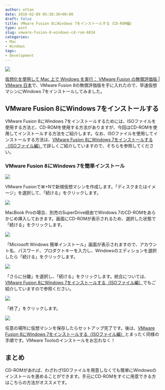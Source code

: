 ```yaml
---
author: ottan
date: 2016-02-09 05:50:36+00:00
draft: false
title: VMware Fusion 8にWindows 7をインストールする（CD-ROM編）
type: post
slug: vmware-fusion-8-windows-cd-rom-6834
categories:
- Mac
- Windows
tags:
- Development
---
```


![](/uploads/2016/02/160208-56b83e38d131f-1.jpg)






[仮想化を使用して Mac 上で Windows を実行： VMware Fusion の無償評価版 | VMware 日本](https://www.vmware.com/jp/products/fusion.html)で、VMware Fusion 8の無償評価版を手に入れたので、早速仮想マシンにWindows 7をインストールしてみました。





## VMware Fusion 8にWindows 7をインストールする





VMware Fusion 8にWindows 7をインストールするためには、ISOファイルを使用する方法と、CD-ROMを使用する方法がありますが、今回はCD-ROMを使用してインストールする方法をご紹介します。なお、ISOファイルを使用してインストールする方法は、[VMware Fusion 8にWindows 7をインストールする（ISOファイル編）](/vmware-fusion-8-windows-iso-6835/)で詳しくご紹介していますので、そちらを参照してください。





### VMware Fusion 8にWindows 7を簡単インストール





![](/uploads/2016/02/160209-56b97e2529a00.png)






VMware Fusionで⌘+Nで新規仮想マシンを作成します。「ディスクまたはイメージ」を選択して、「続ける」をクリックします。





![](/uploads/2016/02/160209-56b97e2674948.png)






MacBook Proの場合、別売のSuperDrive経由でWindows 7のCD-ROMをあらかじめ挿入しておきます。画面にCD-ROMが表示されるため、選択した状態で「続ける」をクリックします。





![](/uploads/2016/02/160209-56b97e27a8578-1.png)






「Microsoft Windows 簡単インストール」画面が表示されますので、アカウント名、パスワード、プロダクトキーを入力し、Windowsのエディションを選択したら「続ける」をクリックします。





![](/uploads/2016/02/160209-56b97e28dd147.png)






「さらに分離」を選択し、「続ける」をクリックします。統合については、[VMware Fusion 8にWindows 7をインストールする（ISOファイル編）](/vmware-fusion-8-windows-iso-6835/)でもご紹介していますので参照ください。





![](/uploads/2016/02/160209-56b97e2a2c922.png)






「終了」をクリックします。





![](/uploads/2016/02/160209-56b97e2bb50c9.png)






任意の場所に仮想マシンを保存したらセットアップ完了です。後は、[VMware Fusion 8にWindows 7をインストールする（ISOファイル編）](/vmware-fusion-8-windows-iso-6835/)とまったく同様の手順です。VMware Toolsのインストールをお忘れなく！





## まとめ





CD-ROMがあれば、わざわざISOファイルを用意しなくても簡単にWindowsのインストールを進めることができます。手元にCD-ROMをすぐに用意できる方はこちらの方法がオススメです。
